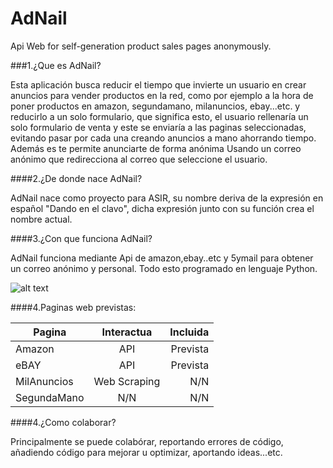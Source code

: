 AdNail
======

Api Web for self-generation product sales pages anonymously.

###1.¿Que es AdNail?

Esta aplicación busca reducir el tiempo que invierte un usuario en crear anuncios para vender productos en la red, como por ejemplo a la hora de poner productos en amazon, segundamano, milanuncios, ebay...etc. y reducirlo a un solo formulario, que significa esto, el usuario rellenaría un solo formulario de venta y este se enviaría a las paginas seleccionadas, evitando pasar por cada una creando anuncios a mano ahorrando tiempo. Además es te permite anunciarte de forma anónima Usando un correo anónimo que redirecciona al correo que seleccione el usuario.

####2.¿De donde nace AdNail?

AdNail nace como proyecto para ASIR, su nombre deriva de la expresión en español "Dando en el clavo", dicha expresión junto con su función crea el nombre actual.

####3.¿Con que funciona AdNail?

AdNail funciona mediante Api de amazon,ebay..etc y 5ymail para obtener un correo anónimo y personal. Todo esto programado en lenguaje Python.

![alt text](http://nsae01.casimages.net/img/2014/02/19/140219055351125461.png)

####4.Paginas web previstas:

| Pagina        | Interactua    | Incluida  |
| ------------- |:-------------:| ---------:|
| Amazon        | API           | Prevista  |
| eBAY          | API           | Prevista  |
| MilAnuncios   | Web Scraping  |    N/N    |
| SegundaMano   | N/N           |    N/N    |

####4.¿Como colaborar?

Principalmente se puede colabórar, reportando errores de código, añadiendo código para mejorar u optimizar, aportando ideas...etc.


